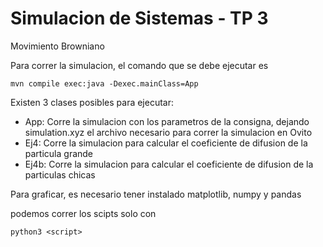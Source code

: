 # Simulacion de Sistemas - TP 3
Movimiento Browniano

Para correr la simulacion, el comando que se debe ejecutar es
```
mvn compile exec:java -Dexec.mainClass=App
```
Existen 3 clases posibles para ejecutar:
- App: Corre la simulacion con los parametros de la consigna, dejando simulation.xyz el archivo necesario para correr la simulacion en Ovito
- Ej4: Corre la simulacion para calcular el coeficiente de difusion de la particula grande
- Ej4b: Corre la simulacion para calcular el coeficiente de difusion de la particulas chicas

Para graficar, es necesario tener instalado matplotlib, numpy y pandas

podemos correr los scipts solo con
```
python3 <script>
```
